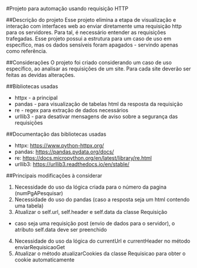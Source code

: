 #Projeto para automação usando requisição HTTP

##Descrição do projeto
Esse projeto elimina a etapa de visualização e interação com interfaces web ao enviar diretamente uma requisição http para os servidores. Para tal, é necessário entender as requisições trafegadas. 
Esse projeto possui a estrutura para um caso de uso em específico, mas os dados sensíveis foram apagados - servindo apenas como referência.

##Considerações
O projeto foi criado considerando um caso de uso específico, ao analisar as requisições de um site. Para cada site deverão ser feitas as devidas alterações.

##Bibliotecas usadas
- httpx - a principal
- pandas - para visualização de tabelas html da resposta da requisição
- re - regex para extração de dados necessários
- urllib3 - para desativar mensagens de aviso sobre a segurança das requisições

##Documentação das bibliotecas usadas
- httpx: https://www.python-httpx.org/
- pandas: https://pandas.pydata.org/docs/
- re: https://docs.micropython.org/en/latest/library/re.html
- urllib3: https://urllib3.readthedocs.io/en/stable/

##Principais modificações à considerar
1. Necessidade do uso da lógica criada para o número da pagina (numPgAPesquisar)
2. Necessidade do uso do pandas (caso a resposta seja um html contendo uma tabela)
3. Atualizar o self.url, self.header e self.data da classe Requisição
- caso seja uma requisição post (envio de dados para o servidor), o atributo self.data deve ser preenchido
4. Necessidade do uso da lógica do currentUrl e currentHeader no método enviarRequisicaoGet 
5. Atualizar o método atualizarCookies da classe Requisicao para obter o cookie automaticamente